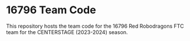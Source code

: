 # 16796 Team Code
This repository hosts the team code for the 16796 Red Robodragons FTC team for the CENTERSTAGE (2023-2024) season.
